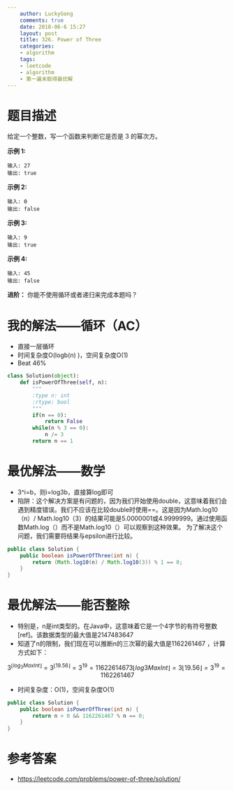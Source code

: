```yaml
---
    author: LuckyGong
    comments: true
    date: 2018-06-6 15:27
    layout: post
    title: 326. Power of Three
    categories:
    - algorithm
    tags:
    - leetcode
    - algorithm
    - 第一遍未取得最优解
---
```


# 题目描述

给定一个整数，写一个函数来判断它是否是 3 的幂次方。

**示例 1:**

```
输入: 27
输出: true
```

**示例 2:**

```
输入: 0
输出: false
```

**示例 3:**

```
输入: 9
输出: true
```

**示例 4:**

```
输入: 45
输出: false
```

**进阶：**
你能不使用循环或者递归来完成本题吗？

# 我的解法——循环（AC）

- 直接一层循环
- 时间复杂度O(logb(n) )，空间复杂度O(1)
- Beat 46%

```python
class Solution(object):
    def isPowerOfThree(self, n):
        """
        :type n: int
        :rtype: bool
        """
        if(n == 0):
            return False
        while(n % 3 == 0):
            n /= 3
        return n == 1
```

# 最优解法——数学 

- 3^i=b，则i=log3b，直接算log即可
- 陷阱：这个解决方案是有问题的，因为我们开始使用double，这意味着我们会遇到精度错误。我们不应该在比较double时使用==。这是因为Math.log10（n）/ Math.log10（3）的结果可能是5.0000001或4.9999999。通过使用函数Math.log（）而不是Math.log10（）可以观察到这种效果。 为了解决这个问题，我们需要将结果与epsilon进行比较。

```java
public class Solution {
    public boolean isPowerOfThree(int n) {
        return (Math.log10(n) / Math.log10(3)) % 1 == 0;
    }
}
```

# 最优解法——能否整除

- 特别是，n是int类型的。在Java中，这意味着它是一个4字节的有符号整数[ref]。该数据类型的最大值是2147483647 
- 知道了n的限制，我们现在可以推断n的三次幂的最大值是1162261467 ，计算方式如下：

$$
3^{\lfloor{}log_3{MaxInt}\rfloor{}} = 3^{\lfloor{}19.56\rfloor{}} = 3^{19} = 1162261467 3⌊log3 MaxInt⌋ =3⌊19.56⌋ =3^{19} =1162261467
$$

- 时间复杂度：O(1)，空间复杂度O(1)

```java
public class Solution {
    public boolean isPowerOfThree(int n) {
        return n > 0 && 1162261467 % n == 0;
    }
}
```

# 参考答案

- https://leetcode.com/problems/power-of-three/solution/